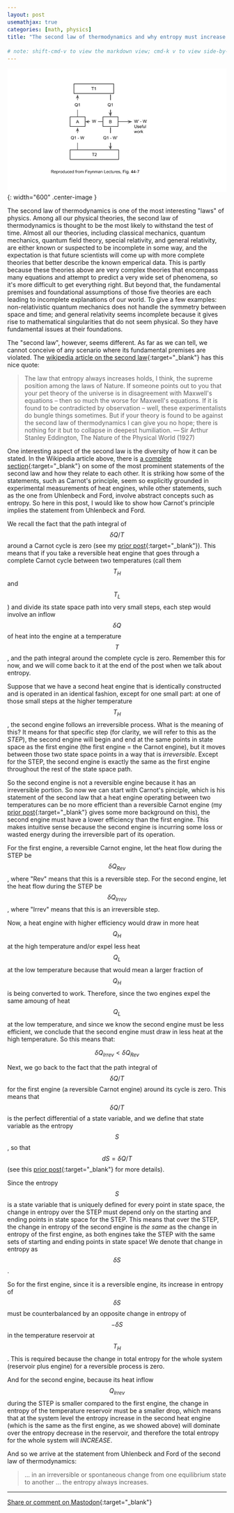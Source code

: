 ```yaml
---
layout: post
usemathjax: true
categories: [math, physics]
title: "The second law of thermodynamics and why entropy must increase!"

# note: shift-cmd-v to view the markdown view; cmd-k v to view side-by-side, then can do 'toggle preview locking' command in the 3 dots in the preview tab
---
```


[//]: # (Bing prompt: Convert the following text to latex format,  only putting the math equation parts between the latex delimeters, and using $$ for the latex delimiters for both math mode and display math mode.)

![Reversible engines](/assets/images/Carnot.png){: width="600" .center-image }

The second law of thermodynamics is one of the most interesting "laws" of physics. Among all our physical theories, the second law of thermodynamics is thought to be the most likely to withstand the test of time. Almost all our theories, including classical mechanics, quantum mechanics, quantum field theory, special relativity, and general relativity, are either known or suspected to be incomplete in some way, and the expectation is that future scientists will come up with more complete theories that better describe the known emperical data. This is partly because these theories above are very complex theories that encompass many equations and attempt to predict a very wide set of phenomena, so it's more difficult to get everything right. But beyond that, the fundamental premises and foundational assumptions of those five theories are each leading to incomplete explanations of our world. To give a few examples: non-relativistic quantum mechanics does not handle the symmetry between space and time; and general relativity seems incomplete because it gives rise to mathematical singularities that do not seem physical. So they have fundamental issues at their foundations.

The "second law", however, seems different. As far as we can tell, we cannot conceive of any scenario where its fundamental premises are violated. The [wikipedia article on the second law](https://en.wikipedia.org/wiki/Second_law_of_thermodynamics#Quotations){:target="_blank"} has this nice quote:

>The law that entropy always increases holds, I think, the supreme position among the laws of Nature. If someone points out to you that your pet theory of the universe is in disagreement with Maxwell's equations – then so much the worse for Maxwell's equations. If it is found to be contradicted by observation – well, these experimentalists do bungle things sometimes. But if your theory is found to be against the second law of thermodynamics I can give you no hope; there is nothing for it but to collapse in deepest humiliation.
— Sir Arthur Stanley Eddington, The Nature of the Physical World (1927)

One interesting aspect of the second law is the diversity of how it can be stated. In the Wikipedia article above, there is [a complete section](https://en.wikipedia.org/wiki/Second_law_of_thermodynamics#Various_statements_of_the_law){:target="_blank"} on some of the most prominent statements of the second law and how they relate to each other. It is striking how some of the statements, such as Carnot's principle, seem so explicitly grounded in experimental measurements of heat engines, while other statements, such as the one from Uhlenbeck and Ford, involve abstract concepts such as entropy. So here in this post, I would like to show how Carnot's principle implies the statement from Uhlenbeck and Ford.

We recall the fact that the path integral of $$\delta Q / T$$ around a Carnot cycle is zero (see my [prior post](https://sunfishstanford.github.io/math/physics/embracing%20transitory%20confusion/2023/03/23/EntropyStateVariable.html){:target="_blank"}). This means that if you take a reversible heat engine that goes through a complete Carnot cycle between two temperatures (call them $$T_H$$ and $$T_L$$) and divide its state space path into very small steps, each step would involve an inflow $$\delta Q$$ of heat into the engine at a temperature $$T$$, and the path integral around the complete cycle is zero. Remember this for now, and we will come back to it at the end of the post when we talk about entropy.

Suppose that we have a second heat engine that is identically constructed and is operated in an identical fashion, except for one small part: at one of those small steps at the higher temperature $$T_H$$, the second engine follows an irreversible process. What is the meaning of this? It means for that specific step (for clarity, we will refer to this as the *STEP*), the second engine will begin and end at the same points in state space as the first engine (the first engine = the Carnot engine), but it moves between those two state space points in a way that is *irreversible*. Except for the STEP, the second engine is exactly the same as the first engine throughout the rest of the state space path.

So the second engine is not a reversible engine because it has an irreversible portion. So now we can start with Carnot's pinciple, which is his statement of the second law that a heat engine operating between two temperatures can be no more efficient than a reversible Carnot engine (my [prior post](https://sunfishstanford.github.io/math/physics/embracing%20transitory%20confusion/2023/03/01/CarnotEngine.html){:target="_blank"} gives some more background on this), the second engine must have a lower efficiency than the first engine. This makes intuitive sense because the second engine is incurring some loss or wasted energy during the irreversible part of its operation.

For the first engine, a reversible Carnot engine, let the heat flow during the STEP be $$\delta Q_{Rev}$$, where "Rev" means that this is a reversible step. For the second engine, let the heat flow during the STEP be $$\delta Q_{Irrev}$$, where "Irrev" means that this is an irreversible step. 

Now, a heat engine with higher efficiency would draw in more heat $$Q_H$$ at the high temperature and/or expel less heat $$Q_L$$ at the low temperature because that would mean a larger fraction of $$Q_H$$ is being converted to work. Therefore, since the two engines expel the same amoung of heat $$Q_L$$ at the low temperature, and since we know the second engine must be less efficient, we conclude that the second engine must draw in less heat at the high temperature. So this means that:

$$
\delta Q_{Irrev} < \delta Q_{Rev}
$$

Next, we go back to the fact that the path integral of $$\delta Q / T$$ for the first engine (a reversible Carnot engine) around its cycle is zero. This means that $$\delta Q / T$$ is the perfect differential of a state variable, and we define that state variable as the entropy $$S$$, so that $$dS = \delta Q / T$$ (see this [prior post](https://sunfishstanford.github.io/math/physics/embracing%20transitory%20confusion/2023/03/23/EntropyStateVariable.html){:target="_blank"} for more details).

Since the entropy $$S$$ is a state variable that is uniquely defined for every point in state space, the change in entropy over the STEP must depend only on the starting and ending points in state space for the STEP. This means that over the STEP, the change in entropy of the second engine is *the same* as the change in entropy of the first engine, as both engines take the STEP with the same sets of starting and ending points in state space! We denote that change in entropy as $$\delta S$$.

So for the first engine, since it is a reversible engine, its increase in entropy of $$\delta S$$ must be counterbalanced by an opposite change in entropy of $$-\delta S$$ in the temperature reservoir at $$T_H$$. This is required because the change in total entropy for the whole system (reservoir plus engine) for a reversible process is zero.

And for the second engine, because its heat inflow $$Q_{Irrev}$$ during the STEP is smaller compared to the first engine, the change in entropy of the temperature reservoir must be a smaller drop, which means that at the system level the entropy increase in the second heat engine (which is the same as the first engine, as we showed above) will dominate over the entropy decrease in the reservoir, and therefore the total entropy for the whole system will *INCREASE*. 

And so we arrive at the statement from Uhlenbeck and Ford of the second law of thermodynamics:

>... in an irreversible or spontaneous change from one equilibrium state to another ... the entropy always increases.


---

[Share or comment on Mastodon](https://hachyderm.io/@Sunfishstanford/110076556293445667){:target="_blank"}




